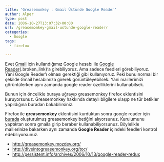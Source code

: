 ```yaml
---
title: 'Greasemonkey : Gmail Üstünde Google Reader'
author: Alper
type: post
date: 2006-10-27T13:07:32+00:00
url: /greasemonkey-gmail-ustunde-google-reader/
categories:
  - Google
tags:
  - firefox

---
```

Evet [Gmail][1] için kullandığımız Google hesabı ile [Google Reader][2]{.broken_link}&#8216;a girebiliyoruz. Ama sadece feedleri görebiliyoruz. Yani Google Reader&#8217;ı olması gerektiği gibi kullanıyoruz. Peki bunu normal bir şekilde Gmail hesabımıza girerek görüntüleyebilsek. Yani maillerimizi görüntülerken aynı zamanda google reader özelliklerini kullanabilsek.

Bunun için öncelikle buraya uğrayıp greasemonkey firefox eklentisini kuruyorsunuz. Greasemonkey hakkında detaylı bilgilere ulaşıp ne tür betikler yapıldığına buradan bakabilirsiniz.

Firefox ile **greasemonkey** eklentisini kurduktan sonra google reader için [burada][3] oluşturulmuş greasemonkey betiğini alıyorsunuz. Kurulumunu yaptıktan sonra gmaila girip beraber kullanabiliyorsunuz. Böylelikle maillerinize bakarken aynı zamanda **Google Reader** içindeki feedleri kontrol edebiliyorsunuz.

  * http://greasemonkey.mozdev.org/
  * http://diveintogreasemonkey.org/toc/
  * <http://persistent.info/archives/2006/10/13/google-reader-redux>

 [1]: http://www.gmail.com
 [2]: http://www.google.com/reader
 [3]: http://persistent.info/archives/2006/10/13/google-reader-redux
